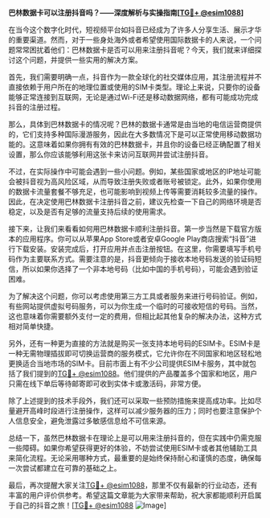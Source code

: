 **巴林数据卡可以注册抖音吗？——深度解析与实操指南[[TG💪+ @esim1088](https://t.me/s/esim1088)]**

在当今这个数字化时代，短视频平台如抖音已经成为了许多人分享生活、展示才华的重要渠道。然而，对于一些身处海外或者希望使用国际数据卡的人来说，一个问题常常困扰着他们：巴林数据卡是否可以用来注册抖音呢？今天，我们就来详细探讨这个问题，并提供一些实用的解决方案。

首先，我们需要明确一点，抖音作为一款全球化的社交媒体应用，其注册流程并不直接依赖于用户所在的地理位置或使用的SIM卡类型。理论上来说，只要你的设备能够正常连接到互联网，无论是通过Wi-Fi还是移动数据网络，都有可能成功完成抖音的注册过程。

那么，具体到巴林数据卡的情况呢？巴林的数据卡通常是由当地的电信运营商提供的，它们支持多种国际漫游服务，因此在大多数情况下是可以正常使用移动数据功能的。这意味着如果你拥有有效的巴林数据卡，并且你的设备已经正确配置了相关设置，那么你应该能够利用这张卡来访问互联网并尝试注册抖音。

不过，在实际操作中可能会遇到一些小问题。例如，某些国家或地区的IP地址可能会被抖音视为高风险区域，从而导致注册失败或者账号被锁定。此外，如果你使用的数据卡流量套餐不够充足，也可能影响到视频上传等需要消耗较多流量的操作。因此，在决定使用巴林数据卡注册抖音之前，建议先检查一下自己的网络环境是否稳定，以及是否有足够的流量支持后续的使用需求。

接下来，让我们来看看如何用巴林数据卡顺利注册抖音。第一步当然是下载官方版本的应用程序。你可以从苹果App Store或者安卓Google Play商店搜索“抖音”进行下载安装。安装完成后，打开应用并点击注册按钮。在这里，你需要填写手机号码作为主要联系方式。需要注意的是，抖音更倾向于接收本地号码发送的验证码短信，所以如果你选择了一个非本地号码（比如中国的手机号码），可能会遇到验证困难。

为了解决这个问题，你可以考虑使用第三方工具或者服务来进行号码验证。例如，有些网站提供虚拟号码服务，可以为你生成一个临时的可接收短信的号码。当然，这也意味着你需要额外支付一定的费用，但相比起其他复杂的解决办法，这种方式相对简单快捷。

另外，还有一种更为直接的方法就是购买一张支持本地号码的ESIM卡。ESIM卡是一种无需物理插拔即可切换运营商的服务模式，它允许你在不同国家和地区轻松地更换适合当地市场的SIM卡。目前市面上有不少公司提供ESIM卡服务，其中就包括了我们提到的[TG💪+ @esim1088](https://t.me/s/esim1088)。他们提供的产品覆盖多个国家和地区，用户只需在线下单后等待邮寄即可收到实体卡或激活码，非常方便。

除了上述提到的技术手段外，我们还可以采取一些预防措施来提高成功率。比如尽量避开高峰时段进行注册操作，这样可以减少服务器的压力；同时也要注意保护个人信息安全，避免泄露过多敏感信息给不可信来源。

总结一下，虽然巴林数据卡在理论上是可以用来注册抖音的，但在实践中仍需克服一些障碍。如果你希望获得更好的体验，不妨尝试使用ESIM卡或者其他辅助工具来简化流程。无论采用哪种方式，最重要的是始终保持耐心和谨慎的态度，确保每一次尝试都建立在可靠的基础之上。

最后，再次提醒大家关注[TG💪+ @esim1088](https://t.me/s/esim1088)，那里不仅有最新的行业动态，还有丰富的用户评价供参考。希望这篇文章能为大家带来帮助，祝大家都能顺利开启属于自己的抖音之旅！[[TG💪+ @esim1088](https://t.me/s/esim1088) ![Image](https://i.postimg.cc/4NQfJmqS/Snipaste-2025-05-13-00-14-12.png)]